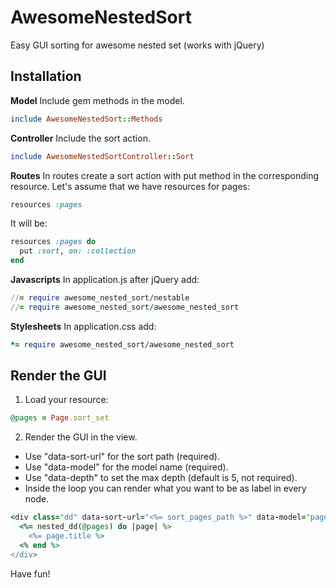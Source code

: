 # AwesomeNestedSort

Easy GUI sorting for awesome nested set (works with jQuery)

## Installation

**Model**
Include gem methods in the model.
```ruby
include AwesomeNestedSort::Methods
```

**Controller**
Include the sort action.
```ruby
include AwesomeNestedSortController::Sort
```

**Routes**
In routes create a sort action with put method in the corresponding resource.
Let's assume that we have resources for pages:
```ruby
resources :pages
```
It will be:
```ruby
resources :pages do
  put :sort, on: :collection
end
```

**Javascripts**
In application.js after jQuery add:
```ruby
//= require awesome_nested_sort/nestable
//= require awesome_nested_sort/awesome_nested_sort
```

**Stylesheets**
In application.css add:
```ruby
*= require awesome_nested_sort/awesome_nested_sort
```

## Render the GUI
1. Load your resource:
```ruby
@pages = Page.sort_set
```
2. Render the GUI in the view.
- Use "data-sort-url" for the sort path (required).
- Use "data-model" for the model name (required).
- Use "data-depth" to set the max depth (default is 5, not required).
- Inside the loop you can render what you want to be as label in every node.
```ruby
<div class="dd" data-sort-url="<%= sort_pages_path %>" data-model="page" data-depth="2">
  <%= nested_dd(@pages) do |page| %>
    <%= page.title %>
  <% end %>
</div>

```

Have fun!
